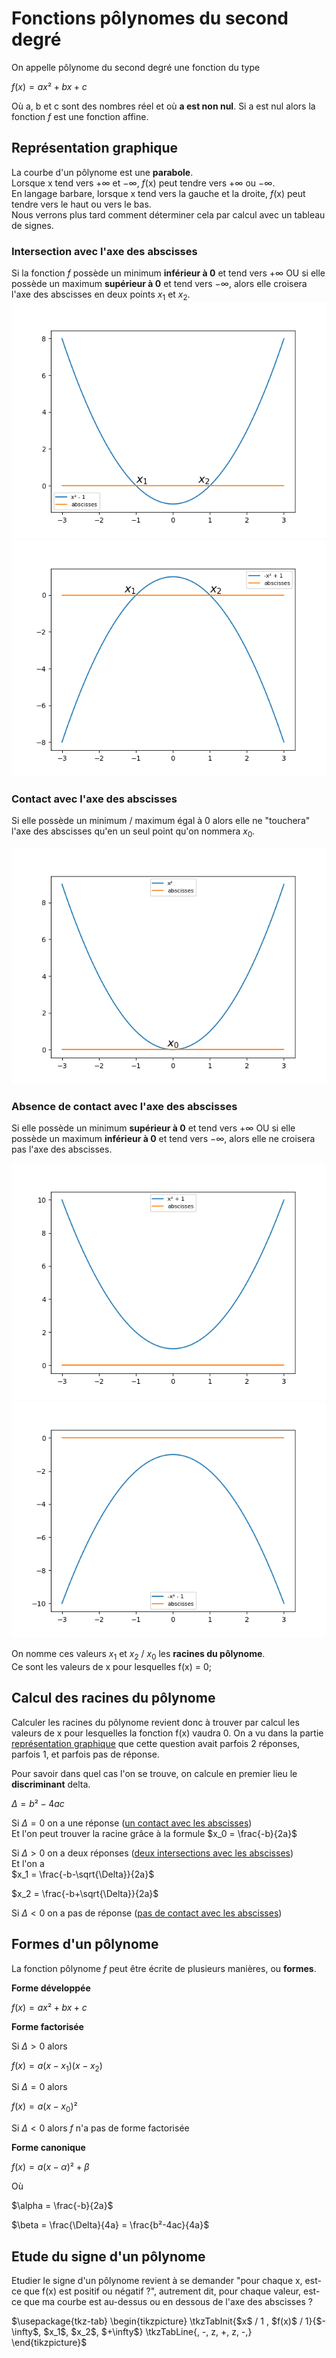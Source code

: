 # Fonctions pôlynomes du second degré

On appelle pôlynome du second degré une fonction du type

$f(x)=ax²+bx+c$

Où a, b et c sont des nombres réel et où **a est non nul**. 
Si a est nul alors la fonction $f$ est une fonction affine.

## Représentation graphique

La courbe d'un pôlynome est une **parabole**.  
Lorsque x tend vers $+\infty$ et $-\infty$, $f$(x) peut tendre vers $+\infty$ ou $-\infty$.  
En langage barbare, lorsque x tend vers la gauche et la droite, $f$(x) peut tendre vers le haut ou vers le bas.  
Nous verrons plus tard comment déterminer cela par calcul avec un tableau de signes.  


### Intersection avec l'axe des abscisses

Si la fonction $f$ possède un minimum **inférieur à 0** et tend vers $+\infty$ OU si elle possède un maximum **supérieur à 0** et tend vers $-\infty$, alors elle croisera l'axe des abscisses en deux points $x_1$ et $x_2$.  
![fig_001](https://github.com/EtienneLancon/knowitall/blob/master/lycee/maths/001_polynomes_du_second_degre/ressources/001_fig_01.png)
![fig_002](https://github.com/EtienneLancon/knowitall/blob/master/lycee/maths/001_polynomes_du_second_degre/ressources/001_fig_02.png)

### Contact avec l'axe des abscisses

Si elle possède un minimum / maximum égal à 0 alors elle ne "touchera" l'axe des abscisses qu'en un seul point qu'on nommera $x_0$.  

![fig_003](https://github.com/EtienneLancon/knowitall/blob/master/lycee/maths/001_polynomes_du_second_degre/ressources/001_fig_03.png)

### Absence de contact avec l'axe des abscisses

Si elle possède un minimum **supérieur à 0** et tend vers $+\infty$ OU si elle possède un maximum **inférieur à 0** et tend vers $-\infty$, alors elle ne croisera pas l'axe des abscisses.

![fig_004](https://github.com/EtienneLancon/knowitall/blob/master/lycee/maths/001_polynomes_du_second_degre/ressources/001_fig_04.png)
![fig_005](https://github.com/EtienneLancon/knowitall/blob/master/lycee/maths/001_polynomes_du_second_degre/ressources/001_fig_05.png)

On nomme ces valeurs $x_1$ et $x_2$ / $x_0$ les **racines du pôlynome**.  
Ce sont les valeurs de x pour lesquelles f(x) = 0;


## Calcul des racines du pôlynome

Calculer les racines du pôlynome revient donc à trouver par calcul les valeurs de x pour lesquelles la fonction f(x) vaudra 0.
On a vu dans la partie [représentation graphique](https://github.com/EtienneLancon/knowitall/blob/master/lycee/maths/001_polynomes_du_second_degre/cours.md#repr%C3%A9sentation-graphique) que cette question avait parfois 2 réponses, parfois 1, et parfois pas de réponse.

Pour savoir dans quel cas l'on se trouve, on calcule en premier lieu le **discriminant** delta.

$\Delta = b² -4ac$

Si $\Delta = 0$ on a une réponse ([un contact avec les abscisses](https://github.com/EtienneLancon/knowitall/blob/master/lycee/maths/001_polynomes_du_second_degre/cours.md#contact-avec-laxe-des-abscisses))  
Et l'on peut trouver la racine grâce à la formule  $x_0 = \frac{-b}{2a}$ 

Si $\Delta > 0$ on a deux réponses ([deux intersections avec les abscisses](https://github.com/EtienneLancon/knowitall/blob/master/lycee/maths/001_polynomes_du_second_degre/cours.md#intersection-avec-laxe-des-abscisses))  
Et l'on a  
$x_1 = \frac{-b-\sqrt{\Delta}}{2a}$  

$x_2 = \frac{-b+\sqrt{\Delta}}{2a}$

Si $\Delta < 0$ on a pas de réponse ([pas de contact avec les abscisses](https://github.com/EtienneLancon/knowitall/blob/master/lycee/maths/001_polynomes_du_second_degre/cours.md#absence-de-contact-avec-laxe-des-abscisses))


## Formes d'un pôlynome
La fonction pôlynome $f$ peut être écrite de plusieurs manières, ou **formes**.

**Forme développée**

$f(x)=ax²+bx+c$

**Forme factorisée**

Si $\Delta > 0$ alors

$f(x)=a(x-x_1)(x-x_2)$

Si $\Delta = 0$ alors

$f(x)=a(x-x_0)²$

Si $\Delta < 0$ alors $f$ n'a pas de forme factorisée

**Forme canonique**

$f(x)=a(x-\alpha)²+\beta$

Où 

$\alpha = \frac{-b}{2a}$


$\beta = \frac{\Delta}{4a} = \frac{b²-4ac}{4a}$

## Etude du signe d'un pôlynome

Etudier le signe d'un pôlynome revient à se demander "pour chaque x, est-ce que f(x) est positif ou négatif ?", autrement dit, pour chaque valeur, est-ce que ma courbe est au-dessus ou en dessous de l'axe des abscisses ?

$\usepackage{tkz-tab}
\begin{tikzpicture}
\tkzTabInit{$x$ / 1 , $f(x)$ / 1}{$-\infty$, $x_1$, $x_2$, $+\infty$}
\tkzTabLine{, -, z, +, z, -,}
\end{tikzpicture}$